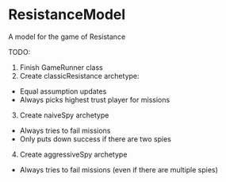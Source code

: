 # ResistanceModel
A model for the game of Resistance

TODO:
1. Finish GameRunner class
2. Create classicResistance archetype:
- Equal assumption updates
- Always picks highest trust player for missions
3. Create naiveSpy archetype
- Always tries to fail missions
- Only puts down success if there are two spies
4. Create aggressiveSpy archetype
- Always tries to fail missions (even if there are multiple spies)